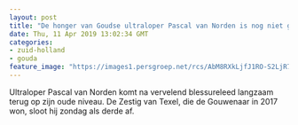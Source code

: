 ```yaml
---
layout: post
title: "De honger van Goudse ultraloper Pascal van Norden is nog niet gestild"
date: Thu, 11 Apr 2019 13:02:34 GMT
categories: 
- zuid-holland 
- gouda 
feature_image: "https://images1.persgroep.net/rcs/AbM8RXkLjfJ1RO-S2LjR7995pPw/diocontent/145232444/_fitwidth/400/?appId=21791a8992982cd8da851550a453bd7f&quality=0.7"
---
```


Ultraloper Pascal van Norden komt na vervelend blessureleed langzaam terug op zijn oude niveau. De Zestig van Texel, die de Gouwenaar in 2017 won, sloot hij zondag als derde af.
